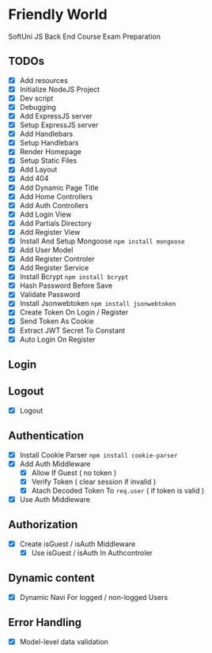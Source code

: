 # Friendly World
SoftUni JS Back End Course Exam Preparation

## TODOs
- [x] Add resources
- [x] Initialize NodeJS Project
- [x] Dev script
- [x] Debugging
- [x] Add ExpressJS server
- [x] Setup ExpressJS server
- [x] Add Handlebars
- [x] Setup Handlebars
- [x] Render Homepage
- [x] Setup Static Files
- [x] Add Layout
- [x] Add 404
- [x] Add Dynamic Page Title
- [x] Add Home Controllers
- [x] Add Auth Controllers
- [x] Add Login View
- [x] Add Partials Directory
- [x] Add Register View
- [x] Install And Setup Mongoose `npm install mongoose`
- [x] Add User Model
- [x] Add Register Controler
- [x] Add Register Service
- [x] Install Bcrypt `npm install bcrypt`
- [x] Hash Password Before Save
- [x] Validate Password
- [x] Install Jsonwebtoken `npm install jsonwebtoken`
- [x] Create Token On Login / Register
- [x] Send Token As Cookie
- [x] Extract JWT Secret To Constant
- [x] Auto Login On Register
## Login

## Logout
- [x] Logout

## Authentication
- [x] Install Cookie Parser `npm install cookie-parser`
- [x] Add Auth Middleware
    - [x] Allow If Guest ( no token )
    - [x] Verify Token ( clear session if invalid )
    - [x] Atach Decoded Token To `req.user` ( if token is valid )
- [x] Use Auth Middleware

## Authorization
- [x] Create isGuest / isAuth Middleware
    - [x] Use isGuest / isAuth In Authcontroler

## Dynamic content
- [x] Dynamic Navi For logged / non-logged Users

## Error Handling
- [x] Model-level data validation